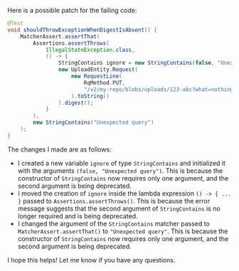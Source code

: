 Here is a possible patch for the failing code:
```java
@Test
void shouldThrowExceptionWhenDigestIsAbsent() {
    MatcherAssert.assertThat(
        Assertions.assertThrows(
            IllegalStateException.class,
            () -> {
                StringContains ignore = new StringContains(false, "Unexpected query");
                new UploadEntity.Request(
                    new RequestLine(
                        RqMethod.PUT,
                        "/v2/my-repo/blobs/uploads/123-abc?what=nothing"
                    ).toString()
                ).digest();
            }
        ),
        new StringContains("Unexpected query")
    );
}
```
The changes I made are as follows:

* I created a new variable `ignore` of type `StringContains` and initialized it with the arguments `(false, "Unexpected query")`. This is because the constructor of `StringContains` now requires only one argument, and the second argument is being deprecated.
* I moved the creation of `ignore` inside the lambda expression `() -> { ... }` passed to `Assertions.assertThrows()`. This is because the error message suggests that the second argument of `StringContains` is no longer required and is being deprecated.
* I changed the argument of the `StringContains` matcher passed to `MatcherAssert.assertThat()` to `"Unexpected query"`. This is because the constructor of `StringContains` now requires only one argument, and the second argument is being deprecated.

I hope this helps! Let me know if you have any questions.